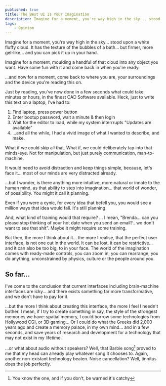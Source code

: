 ```yaml
---
published: true
title: The Best UI Is Your Imagination
description: Imagine for a moment, you're way high in the sky... stood upon a white fluffy cloud.
tags: 
    - Opinion
---
```


Imagine for a moment, you're way high in the sky... stood upon a white fluffy cloud. It has the texture of the bubbles of a bath... but firmer, more gel-like... and you can pick it up in your hand.

Imagine for a moment, moulding a handful of that cloud into any object you want. Have some fun with it and come back in when you're ready.

...and now for a moment, come back to where you are, your surroundings and the device you're reading this on. 

Just by reading, you've now done in a few seconds what could take minutes or hours, in the finest CAD Software available. Heck, just to write this text on a laptop, I've had to:

 1. Find laptop, press power button
 2. Enter bootup password, wait a minute & then login
 3. Wait for the editor to load, while my system interrrupts "Updates are available"
 4. ...and all the while, I had a vivid image of what I wanted to describe, and make.

What if we could skip all that. What if, we could deliberately tap into that minds-eye. Not for manipulation, but just purely communication, man-to-machine.

It would need to avoid distraction and keep things simple, because, let's face it... most of our minds are very distracted already.

...but I wonder, is there anything more intuitive, more natural or innate to the human mind, as that ability to step into imagination... that world of wonder, of possibility. You might it call it planning.

Even if you were a cynic, for every idea that befell you, you would see a million ways that idea would fall. It's still planning.

And, what kind of training would that require? ... I mean, "Brenda... can you please stop thinking of your hot date when you send an email?.. we don't want to see that shit". Maybe it might require some training.

But then, the more I think about it... the more I realise, that the perfect user interface, is not one out in the world. It can be lost, it can be restrictive... and it can also be too big, to in your face. The world of the imagination comes with ready-made controls, you can zoom in, you can rearrange, you do anything, unconstrained by physics, culture or the people around you.

## So far...

I've come to the conclusion that current interfaces including brain-machine interfaces are icky... and there exists something far more transformative, and we don't have to pay for it.

...but the more I think about creating this interface, the more I feel I needn't bother. I mean, if I try to create something in say, the style of the strongest memories we have: spatial memory, I could borrow some technologies from Hollywood CGI, or 3D gaming... Or I could do what the Greeks did 2,000 years ago and create a memory palace, in my own mind... and in a few seconds, and save years of research and development for a technology that may not exist in my lifetime.

...or what about audio without speakers? Well, that Barbie song[^1]  proved to me that my head can already play whatever song it chooses to. Again, another non-existant technology beaten. Noise cancellation? Well, tinnitus does the job perfectly.

[^1]: You know the one, and if you don't, be warned it's catchy
